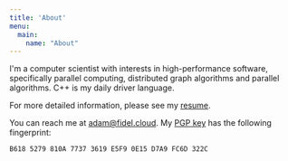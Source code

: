 ```yaml
---
title: 'About'
menu:
  main:
    name: "About"
---
```


I'm a computer scientist with interests in high-performance software, specifically
parallel computing, distributed graph algorithms and parallel algorithms. C++ is my
daily driver language.

For more detailed information, please see my [resume](AdamFidel.pdf).

You can reach me at [adam@fidel.cloud](mailto:adam@fidel.cloud). My [PGP key](https://keys.openpgp.org/vks/v1/by-fingerprint/B6185279810A77373619E5F90E15D7A9FC6D322C) has the following fingerprint:

```
B618 5279 810A 7737 3619 E5F9 0E15 D7A9 FC6D 322C
```

